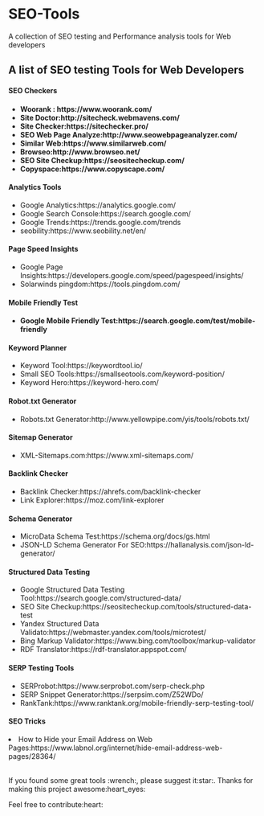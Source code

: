 # SEO-Tools
A collection of SEO testing and Performance analysis tools for Web developers

<h2>A list of SEO testing Tools for Web Developers</h2>

<h4>SEO Checkers<h4>
<ul>
  <li>Woorank : https://www.woorank.com/</li> 
  <li>Site Doctor:http://sitecheck.webmavens.com/</li>
  <li>Site Checker:https://sitechecker.pro/</li>
  <li>SEO Web Page Analyze:http://www.seowebpageanalyzer.com/</li>
  <li>Similar Web:https://www.similarweb.com/</li>
  <li>Browseo:http://www.browseo.net/</li>
  <li>SEO Site Checkup:https://seositecheckup.com/</li>
  <li>Copyspace:https://www.copyscape.com/</li>
</ul>
  <h4>Analytics Tools</h4>
  <ul>
    <li>Google Analytics:https://analytics.google.com/</li> 
    <li>Google Search Console:https://search.google.com/</li>
    <li>Google Trends:https://trends.google.com/trends</li>
    <li>seobility:https://www.seobility.net/en/</li>
  </ul>
  <h4>
 <h4>Page Speed Insights</h4>
  <ul>
    <li>Google Page Insights:https://developers.google.com/speed/pagespeed/insights/</li>  
    <li>Solarwinds pingdom:https://tools.pingdom.com/</li>
  </ul>
   <h4>Mobile Friendly Test<h4>
    <ul>
     <li>Google Mobile Friendly Test:https://search.google.com/test/mobile-friendly</li>
     </ul>
   <h4>Keyword Planner</h4>
  <ul>
    <li>Keyword Tool:https://keywordtool.io/</li>
    <li>Small SEO Tools:https://smallseotools.com/keyword-position/</li>
    <li>Keyword Hero:https://keyword-hero.com/</li>
  </ul>
   <h4>Robot.txt Generator</h4>
  <ul>
    <li>Robots.txt Generator:http://www.yellowpipe.com/yis/tools/robots.txt/</li>  
  </ul>
   <h4>Sitemap Generator</h4>
  <ul>
    <li>XML-Sitemaps.com:https://www.xml-sitemaps.com/</li>  
  </ul>
    <h4>Backlink Checker</h4>
  <ul>
    <li>Backlink Checker:https://ahrefs.com/backlink-checker</li>  
    <li>Link Explorer:https://moz.com/link-explorer</li>
  </ul>
     <h4>Schema Generator</h4>
  <ul>
    <li>MicroData Schema Test:https://schema.org/docs/gs.html</li>  
    <li>JSON-LD Schema Generator For SEO:https://hallanalysis.com/json-ld-generator/</li>
  </ul>
   <h4>Structured Data Testing</h4>
  <ul>
    <li>Google Structured Data Testing Tool:https://search.google.com/structured-data/</li>  
    <li>SEO Site Checkup:https://seositecheckup.com/tools/structured-data-test</li>
    <li>Yandex Structured Data Validato:https://webmaster.yandex.com/tools/microtest/</li>
    <li>Bing Markup Validator:https://www.bing.com/toolbox/markup-validator</li>
    <li>RDF Translator:https://rdf-translator.appspot.com/</li>
  </ul>
     <h4>SERP Testing Tools</h4>
  <ul>
    <li>SERProbot:https://www.serprobot.com/serp-check.php</li>  
    <li>SERP Snippet Generator:https://serpsim.com/Z52WDo/</li>
    <li>RankTank:https://www.ranktank.org/mobile-friendly-serp-testing-tool/</li>
  </ul>
    <h4>SEO Tricks</h4>
    <li>How to Hide your Email Address on Web Pages:https://www.labnol.org/internet/hide-email-address-web-pages/28364/</li>
    
   <br/>
   <p>If you found some great tools :wrench:, please suggest it:star:. Thanks for making this project awesome:heart_eyes:</p>
   <p>Feel free to contribute:heart:</p>
  

